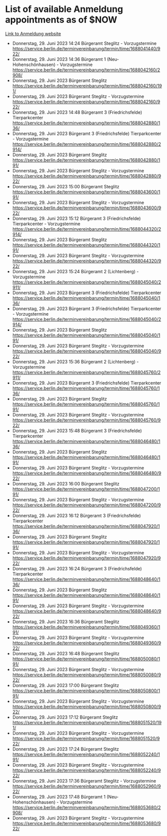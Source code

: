 # List of available Anmeldung appointments as of $NOW
[Link to Anmeldung website](https://service.berlin.de/terminvereinbarung/termin/tag.php?termin=1&anliegen[]=120686&dienstleisterlist=122210,122217,327316,122219,327312,122227,327314,122231,327346,122243,327348,122254,122252,329742,122260,329745,122262,329748,122271,327278,122273,327274,122277,327276,330436,122280,327294,122282,327290,122284,327292,122291,327270,122285,327266,122286,327264,122296,327268,150230,329760,122297,327286,122294,327284,122312,329763,122314,329775,122304,327330,122311,327334,122309,327332,317869,122281,327352,122279,329772,122283,122276,327324,122274,327326,122267,329766,122246,327318,122251,327320,122257,327322,122208,327298,122226,327300&herkunft=http%3A%2F%2Fservice.berlin.de%2Fdienstleistung%2F120686%2F)
- Donnerstag, 29. Juni 2023 14:24 Bürgeramt Steglitz - Vorzugstermine https://service.berlin.de/terminvereinbarung/termin/time/1688041440/922/
- Donnerstag, 29. Juni 2023 14:36 Bürgeramt 1 (Neu- Hohenschönhausen) - Vorzugstermine https://service.berlin.de/terminvereinbarung/termin/time/1688042160/2908/
- Donnerstag, 29. Juni 2023  Bürgeramt Steglitz https://service.berlin.de/terminvereinbarung/termin/time/1688042160/191/
- Donnerstag, 29. Juni 2023  Bürgeramt Steglitz - Vorzugstermine https://service.berlin.de/terminvereinbarung/termin/time/1688042160/922/
- Donnerstag, 29. Juni 2023 14:48 Bürgeramt 3 (Friedrichsfelde) Tierparkcenter https://service.berlin.de/terminvereinbarung/termin/time/1688042880/136/
- Donnerstag, 29. Juni 2023  Bürgeramt 3 (Friedrichsfelde) Tierparkcenter - Vorzugstermine https://service.berlin.de/terminvereinbarung/termin/time/1688042880/2914/
- Donnerstag, 29. Juni 2023  Bürgeramt Steglitz https://service.berlin.de/terminvereinbarung/termin/time/1688042880/191/
- Donnerstag, 29. Juni 2023  Bürgeramt Steglitz - Vorzugstermine https://service.berlin.de/terminvereinbarung/termin/time/1688042880/922/
- Donnerstag, 29. Juni 2023 15:00 Bürgeramt Steglitz https://service.berlin.de/terminvereinbarung/termin/time/1688043600/191/
- Donnerstag, 29. Juni 2023  Bürgeramt Steglitz - Vorzugstermine https://service.berlin.de/terminvereinbarung/termin/time/1688043600/922/
- Donnerstag, 29. Juni 2023 15:12 Bürgeramt 3 (Friedrichsfelde) Tierparkcenter - Vorzugstermine https://service.berlin.de/terminvereinbarung/termin/time/1688044320/2914/
- Donnerstag, 29. Juni 2023  Bürgeramt Steglitz https://service.berlin.de/terminvereinbarung/termin/time/1688044320/191/
- Donnerstag, 29. Juni 2023  Bürgeramt Steglitz - Vorzugstermine https://service.berlin.de/terminvereinbarung/termin/time/1688044320/922/
- Donnerstag, 29. Juni 2023 15:24 Bürgeramt 2 (Lichtenberg) - Vorzugstermine https://service.berlin.de/terminvereinbarung/termin/time/1688045040/2911/
- Donnerstag, 29. Juni 2023  Bürgeramt 3 (Friedrichsfelde) Tierparkcenter https://service.berlin.de/terminvereinbarung/termin/time/1688045040/136/
- Donnerstag, 29. Juni 2023  Bürgeramt 3 (Friedrichsfelde) Tierparkcenter - Vorzugstermine https://service.berlin.de/terminvereinbarung/termin/time/1688045040/2914/
- Donnerstag, 29. Juni 2023  Bürgeramt Steglitz https://service.berlin.de/terminvereinbarung/termin/time/1688045040/191/
- Donnerstag, 29. Juni 2023  Bürgeramt Steglitz - Vorzugstermine https://service.berlin.de/terminvereinbarung/termin/time/1688045040/922/
- Donnerstag, 29. Juni 2023 15:36 Bürgeramt 2 (Lichtenberg) - Vorzugstermine https://service.berlin.de/terminvereinbarung/termin/time/1688045760/2911/
- Donnerstag, 29. Juni 2023  Bürgeramt 3 (Friedrichsfelde) Tierparkcenter https://service.berlin.de/terminvereinbarung/termin/time/1688045760/136/
- Donnerstag, 29. Juni 2023  Bürgeramt Steglitz https://service.berlin.de/terminvereinbarung/termin/time/1688045760/191/
- Donnerstag, 29. Juni 2023  Bürgeramt Steglitz - Vorzugstermine https://service.berlin.de/terminvereinbarung/termin/time/1688045760/922/
- Donnerstag, 29. Juni 2023 15:48 Bürgeramt 3 (Friedrichsfelde) Tierparkcenter https://service.berlin.de/terminvereinbarung/termin/time/1688046480/136/
- Donnerstag, 29. Juni 2023  Bürgeramt Steglitz https://service.berlin.de/terminvereinbarung/termin/time/1688046480/191/
- Donnerstag, 29. Juni 2023  Bürgeramt Steglitz - Vorzugstermine https://service.berlin.de/terminvereinbarung/termin/time/1688046480/922/
- Donnerstag, 29. Juni 2023 16:00 Bürgeramt Steglitz https://service.berlin.de/terminvereinbarung/termin/time/1688047200/191/
- Donnerstag, 29. Juni 2023  Bürgeramt Steglitz - Vorzugstermine https://service.berlin.de/terminvereinbarung/termin/time/1688047200/922/
- Donnerstag, 29. Juni 2023 16:12 Bürgeramt 3 (Friedrichsfelde) Tierparkcenter https://service.berlin.de/terminvereinbarung/termin/time/1688047920/136/
- Donnerstag, 29. Juni 2023  Bürgeramt Steglitz https://service.berlin.de/terminvereinbarung/termin/time/1688047920/191/
- Donnerstag, 29. Juni 2023  Bürgeramt Steglitz - Vorzugstermine https://service.berlin.de/terminvereinbarung/termin/time/1688047920/922/
- Donnerstag, 29. Juni 2023 16:24 Bürgeramt 3 (Friedrichsfelde) Tierparkcenter https://service.berlin.de/terminvereinbarung/termin/time/1688048640/136/
- Donnerstag, 29. Juni 2023  Bürgeramt Steglitz https://service.berlin.de/terminvereinbarung/termin/time/1688048640/191/
- Donnerstag, 29. Juni 2023  Bürgeramt Steglitz - Vorzugstermine https://service.berlin.de/terminvereinbarung/termin/time/1688048640/922/
- Donnerstag, 29. Juni 2023 16:36 Bürgeramt Steglitz https://service.berlin.de/terminvereinbarung/termin/time/1688049360/191/
- Donnerstag, 29. Juni 2023  Bürgeramt Steglitz - Vorzugstermine https://service.berlin.de/terminvereinbarung/termin/time/1688049360/922/
- Donnerstag, 29. Juni 2023 16:48 Bürgeramt Steglitz https://service.berlin.de/terminvereinbarung/termin/time/1688050080/191/
- Donnerstag, 29. Juni 2023  Bürgeramt Steglitz - Vorzugstermine https://service.berlin.de/terminvereinbarung/termin/time/1688050080/922/
- Donnerstag, 29. Juni 2023 17:00 Bürgeramt Steglitz https://service.berlin.de/terminvereinbarung/termin/time/1688050800/191/
- Donnerstag, 29. Juni 2023  Bürgeramt Steglitz - Vorzugstermine https://service.berlin.de/terminvereinbarung/termin/time/1688050800/922/
- Donnerstag, 29. Juni 2023 17:12 Bürgeramt Steglitz https://service.berlin.de/terminvereinbarung/termin/time/1688051520/191/
- Donnerstag, 29. Juni 2023  Bürgeramt Steglitz - Vorzugstermine https://service.berlin.de/terminvereinbarung/termin/time/1688051520/922/
- Donnerstag, 29. Juni 2023 17:24 Bürgeramt Steglitz https://service.berlin.de/terminvereinbarung/termin/time/1688052240/191/
- Donnerstag, 29. Juni 2023  Bürgeramt Steglitz - Vorzugstermine https://service.berlin.de/terminvereinbarung/termin/time/1688052240/922/
- Donnerstag, 29. Juni 2023 17:36 Bürgeramt Steglitz - Vorzugstermine https://service.berlin.de/terminvereinbarung/termin/time/1688052960/922/
- Donnerstag, 29. Juni 2023 17:48 Bürgeramt 1 (Neu- Hohenschönhausen) - Vorzugstermine https://service.berlin.de/terminvereinbarung/termin/time/1688053680/2908/
- Donnerstag, 29. Juni 2023  Bürgeramt Steglitz - Vorzugstermine https://service.berlin.de/terminvereinbarung/termin/time/1688053680/922/
